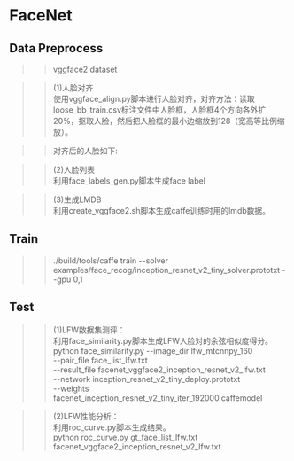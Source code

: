 FaceNet
=======

Data Preprocess
---
>> vggface2 dataset

>>(1)人脸对齐  
>>使用vggface_align.py脚本进行人脸对齐，对齐方法：读取loose_bb_train.csv标注文件中人脸框，人脸框4个方向各外扩20%，抠取人脸，然后把人脸框的最小边缩放到128（宽高等比例缩放）。

>>对齐后的人脸如下:  

>>(2)人脸列表  
>>利用face_labels_gen.py脚本生成face label

>>(3)生成LMDB  
>>利用create_vggface2.sh脚本生成caffe训练时用的lmdb数据。

Train
---
>>./build/tools/caffe train --solver examples/face_recog/inception_resnet_v2_tiny_solver.prototxt  --gpu 0,1

Test
---
>>(1)LFW数据集测评：  
>>利用face_similarity.py脚本生成LFW人脸对的余弦相似度得分。  
>>python face_similarity.py   --image_dir lfw_mtcnnpy_160  
>>                            --pair_file face_list_lfw.txt  
>>                            --result_file  facenet_vggface2_inception_resnet_v2_lfw.txt  
>>                            --network inception_resnet_v2_tiny_deploy.prototxt  
>>                            --weights facenet_inception_resnet_v2_tiny_iter_192000.caffemodel  

>>(2)LFW性能分析：  
>>利用roc_curve.py脚本生成结果。  
>> python roc_curve.py gt_face_list_lfw.txt  facenet_vggface2_inception_resnet_v2_lfw.txt
